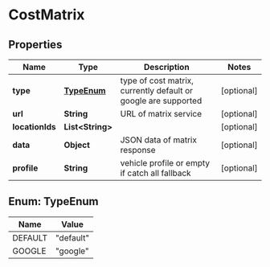 
# CostMatrix

## Properties
Name | Type | Description | Notes
------------ | ------------- | ------------- | -------------
**type** | [**TypeEnum**](#TypeEnum) | type of cost matrix, currently default or google are supported |  [optional]
**url** | **String** | URL of matrix service |  [optional]
**locationIds** | **List&lt;String&gt;** |  |  [optional]
**data** | **Object** | JSON data of matrix response |  [optional]
**profile** | **String** | vehicle profile or empty if catch all fallback |  [optional]


<a name="TypeEnum"></a>
## Enum: TypeEnum
Name | Value
---- | -----
DEFAULT | &quot;default&quot;
GOOGLE | &quot;google&quot;



